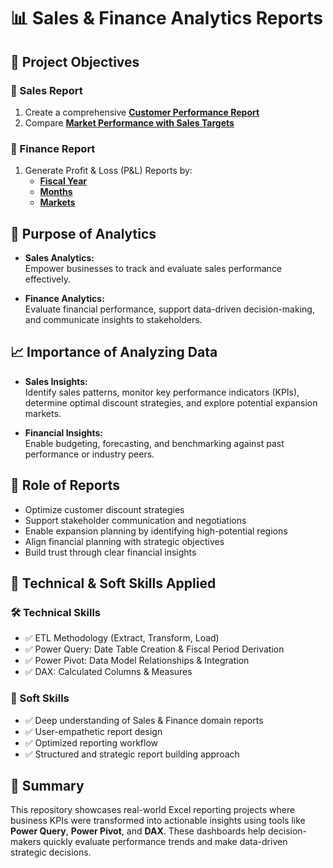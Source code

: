 # 📊 Sales & Finance Analytics Reports

## 🧩 Project Objectives

### 🔹 Sales Report
1. Create a comprehensive [**Customer Performance Report**](https://github.com/Mahaboob2023/Excel-Sales-Analytics/blob/main/Sales_Analytics_Customer%20Performance.pdf)  
2. Compare [**Market Performance with Sales Targets**](https://github.com/Mahaboob2023/Excel-Sales-Analytics/blob/main/Sales_Analytics_%20%20Market%20Performance%20vs%20Targets.pdf)

### 🔹 Finance Report
1. Generate Profit & Loss (P&L) Reports by:  
   - [**Fiscal Year**](https://github.com/Mahaboob2023/Excel-Sales-Analytics/blob/main/P%20%26%20L%20Fiscal%20Year.pdf)  
   - [**Months**](https://github.com/Mahaboob2023/Excel-Sales-Analytics/blob/main/P%20%26%20L%20Months%20%26%20Quarters.pdf)  
   - [**Markets**](https://github.com/Mahaboob2023/Excel-Sales-Analytics/blob/main/P%20%26%20L%20Markets.pdf)


## 🎯 Purpose of Analytics

- **Sales Analytics:**  
  Empower businesses to track and evaluate sales performance effectively.

- **Finance Analytics:**  
  Evaluate financial performance, support data-driven decision-making, and communicate insights to stakeholders.


## 📈 Importance of Analyzing Data

- **Sales Insights:**  
  Identify sales patterns, monitor key performance indicators (KPIs), determine optimal discount strategies, and explore potential expansion markets.

- **Financial Insights:**  
  Enable budgeting, forecasting, and benchmarking against past performance or industry peers.


## 📄 Role of Reports

- Optimize customer discount strategies  
- Support stakeholder communication and negotiations  
- Enable expansion planning by identifying high-potential regions  
- Align financial planning with strategic objectives  
- Build trust through clear financial insights


## 🧠 Technical & Soft Skills Applied

### 🛠 Technical Skills
- ✅ ETL Methodology (Extract, Transform, Load)  
- ✅ Power Query: Date Table Creation & Fiscal Period Derivation  
- ✅ Power Pivot: Data Model Relationships & Integration  
- ✅ DAX: Calculated Columns & Measures  

### 🤝 Soft Skills
- ✅ Deep understanding of Sales & Finance domain reports  
- ✅ User-empathetic report design  
- ✅ Optimized reporting workflow  
- ✅ Structured and strategic report building approach  


## 📌 Summary

This repository showcases real-world Excel reporting projects where business KPIs were transformed into actionable insights using tools like **Power Query**, **Power Pivot**, and **DAX**. These dashboards help decision-makers quickly evaluate performance trends and make data-driven strategic decisions.
